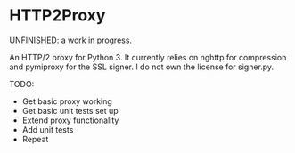 # HTTP2Proxy

UNFINISHED: a work in progress.

An HTTP/2 proxy for Python 3. 
It currently relies on nghttp for compression and pymiproxy for the SSL signer. I do not own the license for signer.py.

TODO:
* Get basic proxy working
* Get basic unit tests set up
* Extend proxy functionality
* Add unit tests
* Repeat
